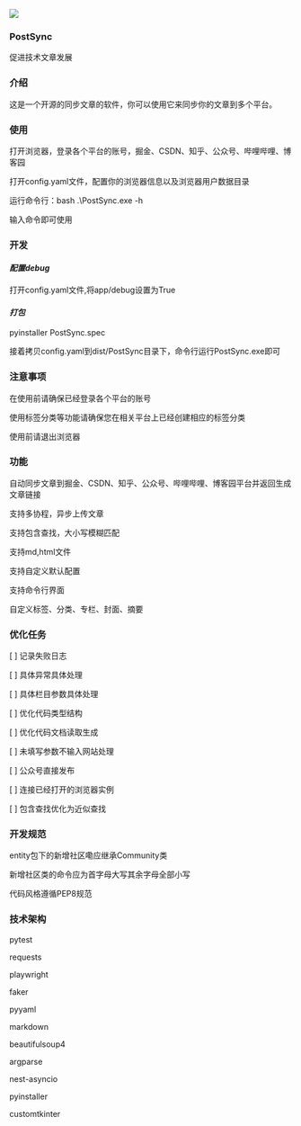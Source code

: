 ![](D:\\Python\\Projects\\MyGitProjects\\PostSync\\tests\\assets\\posts\\imgs\\img0.png)

### PostSync

促进技术文章发展

### 介绍

这是一个开源的同步文章的软件，你可以使用它来同步你的文章到多个平台。

### 使用

打开浏览器，登录各个平台的账号，掘金、CSDN、知乎、公众号、哔哩哔哩、博客园

打开config.yaml文件，配置你的浏览器信息以及浏览器用户数据目录

运行命令行：bash .\PostSync.exe -h

输入命令即可使用

### 开发

#### _配置debug_

打开config.yaml文件,将app/debug设置为True

#### _打包_

pyinstaller PostSync.spec  

接着拷贝config.yaml到dist/PostSync目录下，命令行运行PostSync.exe即可

### 注意事项

在使用前请确保已经登录各个平台的账号

使用标签分类等功能请确保您在相关平台上已经创建相应的标签分类

使用前请退出浏览器

### 功能

自动同步文章到掘金、CSDN、知乎、公众号、哔哩哔哩、博客园平台并返回生成文章链接

支持多协程，异步上传文章

支持包含查找，大小写模糊匹配

支持md,html文件

支持自定义默认配置

支持命令行界面

自定义标签、分类、专栏、封面、摘要

### 优化任务

[ ] 记录失败日志

[ ] 具体异常具体处理

[ ] 具体栏目参数具体处理

[ ] 优化代码类型结构

[ ] 优化代码文档读取生成

[ ] 未填写参数不输入网站处理

[ ] 公众号直接发布

[ ] 连接已经打开的浏览器实例

[ ] 包含查找优化为近似查找

### 开发规范

entity包下的新增社区嘞应继承Community类

新增社区类的命令应为首字母大写其余字母全部小写

代码风格遵循PEP8规范

### 技术架构

pytest

requests

playwright

faker

pyyaml

markdown

beautifulsoup4

argparse

nest-asyncio

pyinstaller

customtkinter
